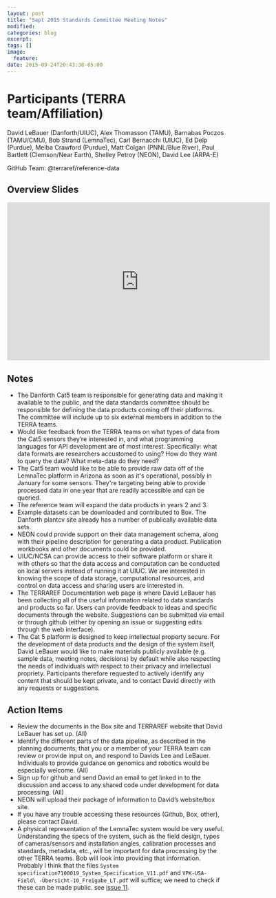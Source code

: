 ```yaml
---
layout: post
title: "Sept 2015 Standards Committee Meeting Notes"
modified:
categories: blog
excerpt:
tags: []
image:
  feature:
date: 2015-09-24T20:43:38-05:00
---
```


# Participants (TERRA team/Affiliation)

David LeBauer (Danforth/UIUC), Alex Thomasson (TAMU), Barnabas Poczos (TAMU/CMU), Bob Strand (LemnaTec), Carl Bernacchi (UIUC), Ed Delp (Purdue), Melba Crawford (Purdue), Matt Colgan (PNNL/Blue River), Paul Bartlett (Clemson/Near Earth), Shelley Petroy (NEON), David Lee (ARPA-E)

GitHub Team: @terraref/reference-data 

## Overview Slides

<!-- Box Version
<iframe src="https://uofi.app.box.com/embed/preview/olqdzcxyihi8mr3fgera6dc8vlrdo8y0?theme=dark&view=&sort=&direction=ASC" width="800" height="550" frameBorder="0" allowfullscreen webkitallowfullscreen mozallowfullscreen oallowfullscreen msallowfullscreen></iframe>-->
<iframe src='https://onedrive.live.com/embed?cid=62A7CDC1353EF6B0&resid=62A7CDC1353EF6B0%211358&authkey=AJI5ueNcZ5qAnxA&em=2&wdAr=1.7777777777777777' width='610px' height='367px' frameborder='0'>This is an embedded <a target='_blank' href='http://office.com'>Microsoft Office</a> presentation, powered by <a target='_blank' href='http://office.com/webapps'>Office Online</a>.</iframe>


## Notes

*   The Danforth Cat5 team is responsible for generating data and making it available to the public, and the data standards committee should be responsible for defining the data products coming off their platforms.  The committee will include up to six external members in addition to the TERRA teams.
*   Would like feedback from the TERRA teams on what types of data from the Cat5 sensors they’re interested in, and what programming languages for API development are of most interest. Specifically: what data formats are researchers accustomed to using? How do they want to query the data? What meta-data do they need?
*   The Cat5 team would like to be able to provide raw data off of the LemnaTec platform in Arizona as soon as it's operational, possibly in January for some sensors. They're targeting being able to provide processed data in one year that are readily accessible and can be queried.
*   The reference team will expand the data products in years 2 and 3.
*   Example datasets can be downloaded and contributed to Box. The Danforth plantcv site already has a number of publically available data sets.
*   NEON could provide support on their data management schema, along with their pipeline description for generating a data product.  Publication workbooks and other documents could be provided.
*   UIUC/NCSA can provide access to their software platform or share it with others so that the data access and computation can be conducted on local servers instead of running it at UIUC. We are interested in knowing the scope of data storage, computational resources, and control on data access and sharing users are interested in.
*   The TERRAREF Documentation web page is where David LeBauer has been collecting all of the useful information related to data standards and products so far.  Users can provide feedback to ideas and specific documents through the website. Suggestions can be submitted via email or through github (either by opening an issue or suggesting edits through the web interface).
*   The Cat 5 platform is designed to keep intellectual property secure. For the development of data products and the design of the system itself, David LeBauer would like to make materials publicly available (e.g. sample data, meeting notes, decisions) by default while also respecting the needs of individuals with respect to their privacy and intellectual propriety. Participants therefore requested to actively identify any content that should be kept private, and to contact David directly with any requests or suggestions.

## Action Items

*   Review the documents in the Box site and TERRAREF website that David LeBauer has set up. (All)
*   Identify the different parts of the data pipeline, as described in the planning documents, that you or a member of your TERRA team can review or provide input on, and respond to Davids Lee and LeBauer.  Individuals to provide guidance on genomics and robotics would be especially welcome. (All)
*   Sign up for github and send David an email to get linked in to the discussion and access to any shared code under development for data processing. (All)
*   NEON will upload their package of information to David’s website/box site.
*   If you have any trouble accessing these resources (Github, Box, other), please contact David.
*   A physical representation of the LemnaTec system would be very useful.  Understanding the specs of the system, such as the field design, types of cameras/sensors and installation angles, calibration processes and standards, metadata, etc., will be important for data processing by the other TERRA teams.  Bob will look into providing that information. Probably I think that the files `System specification7100019_System_Specification_V11.pdf` and `VPK-USA-Field\
-Übersicht-10_Freigabe_LT.pdf` will suffice; we need to check if these can be made public. see [issue 11](https://github.com/terraref/reference-data/issues/11).
